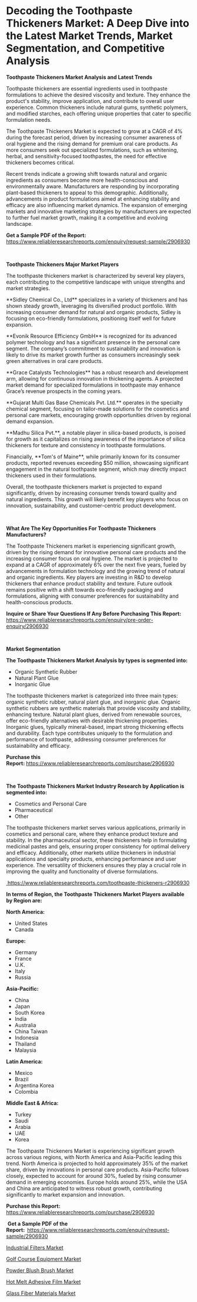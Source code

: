 <p><h1>Decoding the Toothpaste Thickeners Market: A Deep Dive into the Latest Market Trends, Market Segmentation, and Competitive Analysis</h1></p><p><strong>Toothpaste Thickeners Market Analysis and Latest Trends</strong></p>
<p><p>Toothpaste thickeners are essential ingredients used in toothpaste formulations to achieve the desired viscosity and texture. They enhance the product's stability, improve application, and contribute to overall user experience. Common thickeners include natural gums, synthetic polymers, and modified starches, each offering unique properties that cater to specific formulation needs.</p><p>The Toothpaste Thickeners Market is expected to grow at a CAGR of 4% during the forecast period, driven by increasing consumer awareness of oral hygiene and the rising demand for premium oral care products. As more consumers seek out specialized formulations, such as whitening, herbal, and sensitivity-focused toothpastes, the need for effective thickeners becomes critical.</p><p>Recent trends indicate a growing shift towards natural and organic ingredients as consumers become more health-conscious and environmentally aware. Manufacturers are responding by incorporating plant-based thickeners to appeal to this demographic. Additionally, advancements in product formulations aimed at enhancing stability and efficacy are also influencing market dynamics. The expansion of emerging markets and innovative marketing strategies by manufacturers are expected to further fuel market growth, making it a competitive and evolving landscape.</p></p>
<p><strong>Get a Sample PDF of the Report:&nbsp;</strong> <a href="https://www.reliableresearchreports.com/enquiry/request-sample/2906930?utm_campaign=102&utm_medium=2&utm_source=Github&utm_content=ia&utm_term=12032025&utm_id=toothpaste-thickeners">https://www.reliableresearchreports.com/enquiry/request-sample/2906930</a></p>
<p>&nbsp;</p>
<p><strong>Toothpaste Thickeners Major Market Players</strong></p>
<p><p>The toothpaste thickeners market is characterized by several key players, each contributing to the competitive landscape with unique strengths and market strategies. </p><p>**Sidley Chemical Co., Ltd** specializes in a variety of thickeners and has shown steady growth, leveraging its diversified product portfolio. With increasing consumer demand for natural and organic products, Sidley is focusing on eco-friendly formulations, positioning itself well for future expansion.</p><p>**Evonik Resource Efficiency GmbH** is recognized for its advanced polymer technology and has a significant presence in the personal care segment. The company’s commitment to sustainability and innovation is likely to drive its market growth further as consumers increasingly seek green alternatives in oral care products.</p><p>**Grace Catalysts Technologies** has a robust research and development arm, allowing for continuous innovation in thickening agents. A projected market demand for specialized formulations in toothpaste may enhance Grace’s revenue prospects in the coming years.</p><p>**Gujarat Multi Gas Base Chemicals Pvt. Ltd.** operates in the specialty chemical segment, focusing on tailor-made solutions for the cosmetics and personal care markets, encouraging growth opportunities driven by regional demand expansion.</p><p>**Madhu Silica Pvt.**, a notable player in silica-based products, is poised for growth as it capitalizes on rising awareness of the importance of silica thickeners for texture and consistency in toothpaste formulations. </p><p>Financially, **Tom's of Maine**, while primarily known for its consumer products, reported revenues exceeding $50 million, showcasing significant engagement in the natural toothpaste segment, which may directly impact thickeners used in their formulations. </p><p>Overall, the toothpaste thickeners market is projected to expand significantly, driven by increasing consumer trends toward quality and natural ingredients. This growth will likely benefit key players who focus on innovation, sustainability, and customer-centric product development.</p></p>
<p>&nbsp;</p>
<p><strong>What Are The Key Opportunities For Toothpaste Thickeners Manufacturers?</strong></p>
<p><p>The Toothpaste Thickeners market is experiencing significant growth, driven by the rising demand for innovative personal care products and the increasing consumer focus on oral hygiene. The market is projected to expand at a CAGR of approximately 6% over the next five years, fueled by advancements in formulation technology and the growing trend of natural and organic ingredients. Key players are investing in R&D to develop thickeners that enhance product stability and texture. Future outlook remains positive with a shift towards eco-friendly packaging and formulations, aligning with consumer preferences for sustainability and health-conscious products.</p></p>
<p><strong>Inquire or Share Your Questions If Any Before Purchasing This Report:</strong> <a href="https://www.reliableresearchreports.com/enquiry/pre-order-enquiry/2906930?utm_campaign=102&utm_medium=2&utm_source=Github&utm_content=ia&utm_term=12032025&utm_id=toothpaste-thickeners">https://www.reliableresearchreports.com/enquiry/pre-order-enquiry/2906930</a></p>
<p>&nbsp;</p>
<p><strong>Market Segmentation</strong></p>
<p><strong>The Toothpaste Thickeners Market Analysis by types is segmented into:</strong></p>
<p><ul><li>Organic Synthetic Rubber</li><li>Natural Plant Glue</li><li>Inorganic Glue</li></ul></p>
<p><p>The toothpaste thickeners market is categorized into three main types: organic synthetic rubber, natural plant glue, and inorganic glue. Organic synthetic rubbers are synthetic materials that provide viscosity and stability, enhancing texture. Natural plant glues, derived from renewable sources, offer eco-friendly alternatives with desirable thickening properties. Inorganic glues, typically mineral-based, impart strong thickening effects and durability. Each type contributes uniquely to the formulation and performance of toothpaste, addressing consumer preferences for sustainability and efficacy.</p></p>
<p><strong>Purchase this Report:&nbsp;</strong><a href="https://www.reliableresearchreports.com/purchase/2906930?utm_campaign=102&utm_medium=2&utm_source=Github&utm_content=ia&utm_term=12032025&utm_id=toothpaste-thickeners">https://www.reliableresearchreports.com/purchase/2906930</a></p>
<p>&nbsp;</p>
<p><strong>The Toothpaste Thickeners Market Industry Research by Application is segmented into:</strong></p>
<p><ul><li>Cosmetics and Personal Care</li><li>Pharmaceutical</li><li>Other</li></ul></p>
<p><p>The toothpaste thickeners market serves various applications, primarily in cosmetics and personal care, where they enhance product texture and stability. In the pharmaceutical sector, these thickeners help in formulating medicinal pastes and gels, ensuring proper consistency for optimal delivery and efficacy. Additionally, other markets utilize thickeners in industrial applications and specialty products, enhancing performance and user experience. The versatility of thickeners ensures they play a crucial role in improving the quality and functionality of diverse formulations.</p></p>
<p><a href="https://www.reliableresearchreports.com/toothpaste-thickeners-r2906930?utm_campaign=102&utm_medium=2&utm_source=Github&utm_content=ia&utm_term=12032025&utm_id=toothpaste-thickeners">&nbsp;https://www.reliableresearchreports.com/toothpaste-thickeners-r2906930</a></p>
<p><strong>In terms of Region, the Toothpaste Thickeners Market Players available by Region are:</strong></p>
<p>
    <p> <strong> North America: </strong>
        <ul>
            <li>United States</li>
            <li>Canada</li>
        </ul>
        </p> 
    <p> <strong> Europe: </strong>
        <ul>
            <li>Germany</li>
            <li>France</li>
            <li>U.K.</li>
            <li>Italy</li>
            <li>Russia</li>
        </ul>
        </p> 
    <p> <strong> Asia-Pacific: </strong>
        <ul>
            <li>China</li>
            <li>Japan</li>
            <li>South Korea</li>
            <li>India</li>
            <li>Australia</li>
            <li>China Taiwan</li>
            <li>Indonesia</li>
            <li>Thailand</li>
            <li>Malaysia</li>
        </ul>
        </p> 
    <p> <strong> Latin America: </strong>
        <ul>
            <li>Mexico</li>
            <li>Brazil</li>
            <li>Argentina Korea</li>
            <li>Colombia</li>
        </ul>
        </p> 
    <p> <strong> Middle East & Africa: </strong>
        <ul>
            <li>Turkey</li>
            <li>Saudi</li>
            <li>Arabia</li>
            <li>UAE</li>
            <li>Korea</li>
        </ul>
    </p>
    </p>
<p><p>The Toothpaste Thickeners Market is experiencing significant growth across various regions, with North America and Asia-Pacific leading this trend. North America is projected to hold approximately 35% of the market share, driven by innovations in personal care products. Asia-Pacific follows closely, expected to account for around 30%, fueled by rising consumer demand in emerging economies. Europe holds around 25%, while the USA and China are anticipated to witness robust growth, contributing significantly to market expansion and innovation.</p></p>
<p><strong>Purchase this Report: </strong><a href="https://www.reliableresearchreports.com/purchase/2906930?utm_campaign=102&utm_medium=2&utm_source=Github&utm_content=ia&utm_term=12032025&utm_id=toothpaste-thickeners">https://www.reliableresearchreports.com/purchase/2906930</a></p>
<p>&nbsp;<strong>Get a Sample PDF of the Report:&nbsp;&nbsp;</strong><a href="https://www.reliableresearchreports.com/enquiry/request-sample/2906930?utm_campaign=102&utm_medium=2&utm_source=Github&utm_content=ia&utm_term=12032025&utm_id=toothpaste-thickeners">https://www.reliableresearchreports.com/enquiry/request-sample/2906930</a></p>
<p><strong></strong></p>
<p><p><a href="https://github.com/giardafshaxb/Market-Research-Report-List-1/blob/main/industrial-filters-market.md?utm_campaign=102&utm_medium=2&utm_source=Github&utm_content=ia&utm_term=12032025&utm_id=toothpaste-thickeners">Industrial Filters Market</a></p><p><a href="https://github.com/iquiseeboli/Market-Research-Report-List-1/blob/main/golf-course-equipment-market.md?utm_campaign=102&utm_medium=2&utm_source=Github&utm_content=ia&utm_term=12032025&utm_id=toothpaste-thickeners">Golf Course Equipment Market</a></p><p><a href="https://github.com/decockogbaro25/Market-Research-Report-List-1/blob/main/powder-blush-brush-market.md?utm_campaign=102&utm_medium=2&utm_source=Github&utm_content=ia&utm_term=12032025&utm_id=toothpaste-thickeners">Powder Blush Brush Market</a></p><p><a href="https://github.com/naulasulakr0/Market-Research-Report-List-1/blob/main/hot-melt-adhesive-film-market.md?utm_campaign=102&utm_medium=2&utm_source=Github&utm_content=ia&utm_term=12032025&utm_id=toothpaste-thickeners">Hot Melt Adhesive Film Market</a></p><p><a href="https://github.com/haimamuirev8/Market-Research-Report-List-1/blob/main/glass-fiber-materials-market.md?utm_campaign=102&utm_medium=2&utm_source=Github&utm_content=ia&utm_term=12032025&utm_id=toothpaste-thickeners">Glass Fiber Materials Market</a></p></p>